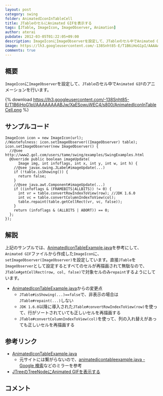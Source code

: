 ```yaml
---
layout: post
category: swing
folder: AnimatedIconInTableCell
title: JTableのセルにAnimated GIFを表示する
tags: [JTable, ImageIcon, ImageObserver, Animation]
author: aterai
pubdate: 2012-03-05T01:22:05+09:00
description: ImageIconにImageObserverを設定して、JTableのセル中でAnimated GIFのアニメーションを行います。
image: https://lh3.googleusercontent.com/-138Snht85-E/T1B6iHoG1pI/AAAAAAAABJw/XaESowuWEC4/s800/AnimatedIconInTableCell.png
comments: true
---
```

## 概要
`ImageIcon`に`ImageObserver`を設定して、`JTable`のセル中で`Animated GIF`のアニメーションを行います。

{% download https://lh3.googleusercontent.com/-138Snht85-E/T1B6iHoG1pI/AAAAAAAABJw/XaESowuWEC4/s800/AnimatedIconInTableCell.png %}

## サンプルコード
<pre class="prettyprint"><code>ImageIcon icon = new ImageIcon(url);
//Wastefulness: icon.setImageObserver((ImageObserver) table);
icon.setImageObserver(new ImageObserver() {
  //@see http://www2.gol.com/users/tame/swing/examples/SwingExamples.html
  @Override public boolean imageUpdate(
      Image img, int infoflags, int x, int y, int w, int h) {
    //@see javax.swing.JLabel#imageUpdate(...)
    if (!table.isShowing()) {
      return false;
    }
    //@see java.awt.Component#imageUpdate(...)
    if ((infoflags &amp; (FRAMEBITS|ALLBITS)) != 0) {
      int vr = table.convertRowIndexToView(row); //JDK 1.6.0
      int vc = table.convertColumnIndexToView(col);
      table.repaint(table.getCellRect(vr, vc, false));
    }
    return (infoflags &amp; (ALLBITS | ABORT)) == 0;
  };
});
</code></pre>

## 解説
上記のサンプルでは、[AnimatedIconTableExample.java](http://www2.gol.com/users/tame/swing/examples/SwingExamples.html)を参考にして、`Animated GIF`ファイルから作成した`ImageIcon`に、`setImageObserver(ImageObserver)`を設定しています。直接`JTable`を`ImageObserver`として設定するとすべてのセルが再描画されて無駄なので、`JTable#getCellRect(row, col, false)`で対象セルのみ`repaint`するようにしています。

- [AnimatedIconTableExample.java](http://www2.gol.com/users/tame/swing/examples/SwingExamples.html)からの変更点
    - `JTable#isShowing(...)==false`で、非表示の場合は`JTable#repaint(...)`しない
    - `JDK 1.6.0`以降に導入された`JTable#convertRowIndexToView(row)`を使って、行がソートされていても正しいセルを再描画する
    - `JTable#convertColumnIndexToView(col)`を使って、列の入れ替えがあっても正しいセルを再描画する

<!-- dummy comment line for breaking list -->

## 参考リンク
- [AnimatedIconTableExample.java](http://www2.gol.com/users/tame/swing/examples/SwingExamples.html)
    - 元サイトには繋がらないので、[animatedicontableexample.java - Google 検索](https://www.google.com/search?q=AnimatedIconTableExample.java)などのミラーを参考
- [JTreeのTreeNodeにAnimated GIFを表示する](http://ateraimemo.com/Swing/AnimatedTreeNode.html)

<!-- dummy comment line for breaking list -->

## コメント
